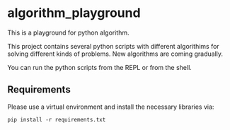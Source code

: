 # algorithm_playground
This is a playground for python algorithm.

This project contains several python scripts with different algorithims for solving different kinds of problems. New algorithms are coming gradually.

You can run the python scripts from the REPL or from the shell.

## Requirements
Please use a virtual environment and install the necessary libraries via:

`pip install -r requirements.txt`